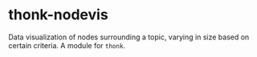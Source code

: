 # thonk-nodevis
Data visualization of nodes surrounding a topic, varying in size based on certain criteria. A module for `thonk`.
